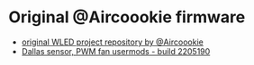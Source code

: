 # Original @Aircoookie firmware

- [original WLED project repository by @Aircoookie](https://github.com/Aircoookie/WLED)
- [Dallas sensor, PWM fan usermods - build 2205190](https://github.com/srg74/WLED-ESP32-universal-controller/blob/main/Firmware/%40Aircoookie/bins/WLED_0.13.2-a0_ESP32_WLED_dev_board_01.bin)

